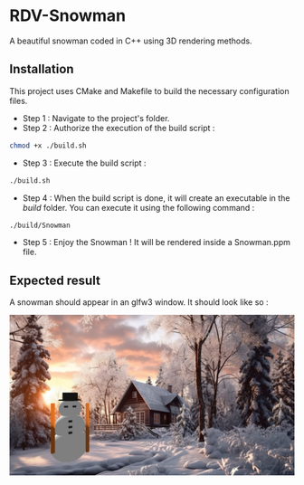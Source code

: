 # RDV-Snowman
A beautiful snowman coded in C++ using 3D rendering methods.


## Installation
This project uses CMake and Makefile to build the necessary configuration files.

- Step 1 : Navigate to the project's folder.
- Step 2 : Authorize the execution of the build script : 
```bash
chmod +x ./build.sh
```
- Step 3 : Execute the build script : 
```bash
./build.sh
```
- Step 4 : When the build script is done, it will create an executable in the *build* folder. You can execute it using the following command : 
```bash
./build/Snowman
```

- Step 5 : Enjoy the Snowman ! It will be rendered inside a Snowman.ppm file.

## Expected result

A snowman should appear in an glfw3 window. It should look like so :

![Result expected](./Snowman.jpg)


